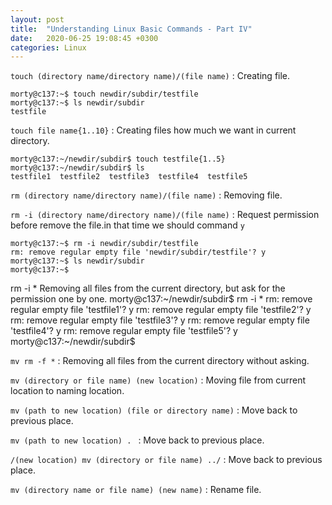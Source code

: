 ```yaml
---
layout: post
title:  "Understanding Linux Basic Commands - Part IV"
date:   2020-06-25 19:08:45 +0300
categories: Linux
---
```


`touch (directory name/directory name)/(file name)` : Creating file.

```
morty@c137:~$ touch newdir/subdir/testfile
morty@c137:~$ ls newdir/subdir
testfile
```

`touch file name{1..10}` : Creating files how much we want in current directory.

```
morty@c137:~/newdir/subdir$ touch testfile{1..5}
morty@c137:~/newdir/subdir$ ls
testfile1  testfile2  testfile3  testfile4  testfile5
```

`rm (directory name/directory name)/(file name)` : Removing file.

`rm -i (directory name/directory name)/(file name)` : Request permission before remove the file.in that time we should command `y`

```
morty@c137:~$ rm -i newdir/subdir/testfile
rm: remove regular empty file 'newdir/subdir/testfile'? y
morty@c137:~$ ls newdir/subdir
morty@c137:~$
```

rm -i *
    Removing all files from the current directory, but ask for the permission one by one.
    morty@c137:~/newdir/subdir$ rm -i *
rm: remove regular empty file 'testfile1'? y
rm: remove regular empty file 'testfile2'? y
rm: remove regular empty file 'testfile3'? y
rm: remove regular empty file 'testfile4'? y
rm: remove regular empty file 'testfile5'? y
morty@c137:~/newdir/subdir$

`mv rm -f *` : Removing all files from the current directory without asking.

`mv (directory or file name) (new location)` : Moving file from current location to naming location.

`mv (path to new location) (file or directory name)` : Move back to previous place.

`mv (path to new location) . ` : Move back to previous place.

`/(new location) mv (directory or file name) ../` : Move back to previous place.

`mv (directory name or file name) (new name)` : Rename file.



















